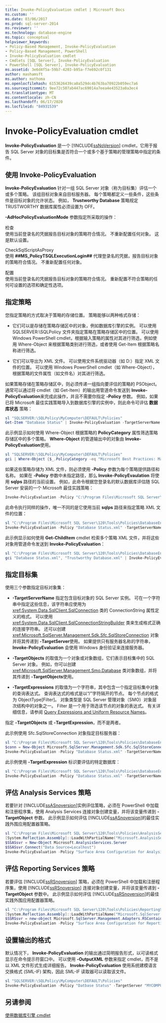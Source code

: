 ```yaml
---
title: Invoke-PolicyEvaluation cmdlet | Microsoft Docs
ms.custom: ''
ms.date: 03/06/2017
ms.prod: sql-server-2014
ms.reviewer: ''
ms.technology: database-engine
ms.topic: conceptual
helpviewer_keywords:
- Policy-Based Management, Invoke-PolicyEvaluation
- Policy-Based Management, PowerShell
- Invoke-PolicyEvaluation cmdlet
- Cmdlets [SQL Server], Invoke-PolicyEvaluation
- PowerShell [SQL Server], Invoke-PolicyEvaluation
ms.assetid: 3e6d4f5a-59b7-4203-b95a-f7e692c0f131
author: mashamsft
ms.author: mathoma
ms.openlocfilehash: 6153626439ca8a529dc4b763ba70922b059ec7a6
ms.sourcegitcommit: 9ee72c507ab447ac69014a7eea4e43523a0a3ec4
ms.translationtype: MT
ms.contentlocale: zh-CN
ms.lasthandoff: 06/17/2020
ms.locfileid: "84931539"
---
```

# <a name="invoke-policyevaluation-cmdlet"></a>Invoke-PolicyEvaluation cmdlet
  **Invoke-PolicyEvaluation** 是一个 [!INCLUDE[ssNoVersion](../includes/ssnoversion-md.md)] cmdlet，它用于报告 SQL Server 对象的目标集是否符合一个或多个基于策略的管理策略中指定的条件。  
  
## <a name="using-invoke-policyevaluation"></a>使用 Invoke-PolicyEvaluation  
 **Invoke-PolicyEvaluation** 针对一组 SQL Server 对象（称为目标集）评估一个或多个策略。 该组目标对象来自目标服务器。 每个策略都定义一些条件，这些条件是目标对象的允许状态。 例如， **Trustworthy Database** 策略规定 TRUSTWORTHY 数据库属性必须设置为 OFF。  
  
 **-AdHocPolicyEvaluationMode** 参数指定所采取的操作：  
  
 检查  
 使用当前登录名的凭据报告目标对象的策略符合情况。 不重新配置任何对象。 这是默认设置。  
  
 CheckSqlScriptAsProxy  
 使用 **##MS_PolicyTSQLExecutionLogin##** 代理登录名的凭据，报告目标对象的策略符合情况。 不重新配置任何对象。  
  
 配置  
 使用当前登录名的凭据报告目标对象的策略符合情况。 重新配置不符合策略的任何可设置的选项和确定性选项。  
  
## <a name="specifying-polices"></a>指定策略  
 您指定策略的方式取决于策略的存储位置。 策略能够以两种格式存储：  
  
-   它们可以是存储在策略存储区中的对象，例如数据库引擎的实例。 可以使用 SQLSERVER:\SQLPolicy 文件夹指定策略在策略存储区中的位置。 可以使用 Windows PowerShell cmdlet，根据输入策略的属性对其进行筛选，例如使用 Where-Object 来根据策略类别进行筛选，或者使用 Get-Item 根据策略名称进行筛选。  
  
-   它们可以导出为 XML 文件。 可以使用文件系统驱动器（如 D:）指定 XML 文件的位置。 可以使用 Windows PowerShell cmdlet（如 Where-Object），根据策略的文件属性（如文件名）对其进行筛选。  
  
 如果策略存储在策略存储区中，则必须传递一组指向要评估的策略的 PSObject。 通常可以通过将 cmdlet（如 Get-Item）的输出用管道命令发送到 **Invoke-PolicyEvaluation**来完成此操作，并且不需要你指定 **-Policy** 参数。 例如，如果已将 Microsoft 最佳实践策略导入到数据库引擎的实例中，则此命令可评估 **数据库状态** 策略：  
  
```powershell
sl "SQLSERVER:\SQLPolicy\MyComputer\DEFAULT\Policies"  
Get-Item "Database Status" | Invoke-PolicyEvaluation -TargetServerName "MYCOMPUTER"  
```  
  
 此示例显示如何使用 Where-Object 根据策略的 **PolicyCategory** 属性筛选策略存储区中的多个策略。 **Where-Object** 的管道输出中的对象由 **Invoke-PolicyEvaluation**使用。  
  
```powershell
sl "SQLSERVER:\SQLPolicy\MyComputer\DEFAULT\Policies"  
gci | Where-Object {$_.PolicyCategory -eq "Microsoft Best Practices: Maintenance"} | Invoke-PolicyEvaluation -TargetServer "MYCOMPUTER"  
```  
  
 如果这些策略存储为 XML 文件，则必须使用 **-Policy** 参数为每个策略提供路径和名称。 如果在 **-Policy** 参数中未指定路径，那么 **Invoke-PolicyEvaulation** 将使用 **sqlps** 路径的当前设置。 例如，此命令根据您登录名的默认数据库评估随 SQL Server 安装的一个 Microsoft 最佳实践策略：  
  
```powershell
Invoke-PolicyEvaluation -Policy "C:\Program Files\Microsoft SQL Server\120\Tools\Policies\DatabaseEngine\1033\Database Status.xml" -TargetServerName "MYCOMPUTER"  
```  
  
 此命令执行同样的操作，唯一不同的是它使用当前 **sqlps** 路径来指定策略 XML 文件的位置：  
  
```powershell
sl "C:\Program Files\Microsoft SQL Server\120\Tools\Policies\DatabaseEngine\1033"  
Invoke-PolicyEvaluation -Policy "Database Status.xml" -TargetServerName "MYCOMPUTER"  
```  
  
 此示例显示如何使用 **Get-ChildItem** cmdlet 检索多个策略 XML 文件，并将这些对象用管道命令发送到 **Invoke-PolicyEvaluation**：  
  
```powershell
sl "C:\Program Files\Microsoft SQL Server\120\Tools\Policies\DatabaseEngine\1033"  
gci "Database Status.xml", "Trustworthy Database.xml" | Invoke-PolicyEvaluation -TargetServer "MYCOMPUTER"  
```  
  
## <a name="specifying-the-target-set"></a>指定目标集  
 使用三个参数指定目标对象集：  
  
-   **-TargetServerName** 指定包含目标对象的 SQL Server 实例。 可在一个字符串中指定这些信息，该字符串应使用为 <xref:System.Data.SqlClient.SqlConnection> 类的 ConnectionString 属性定义的格式。 可以使用 <xref:System.Data.SqlClient.SqlConnectionStringBuilder> 类来生成格式正确的连接字符串。 还可以创建 <xref:Microsoft.SqlServer.Management.Sdk.Sfc.SqlStoreConnection> 对象并将其传递到 **-TargetServer**使用。 如果提供只有服务器名称的字符串， **Invoke-PolicyEvaluation** 会使用 Windows 身份验证来连接服务器。  
  
-   **-TargetObjects** 的取值为一个对象或对象数组，它们表示目标集中的 SQL Server 对象。 例如，你可以创建 <xref:Microsoft.SqlServer.Management.Smo.Database> 类对象数组，并将其传递到 **-TargetObjects**使用。  
  
-   **-TargetExpressions** 的取值为一个字符串，其中包含一个指定目标集中对象的查询表达式。 查询表达式的格式是以“/”字符隔开的节点。 每个节点的格式为 ObjectType[Filter]。 对象类型是 SQL Server 管理对象（SMO）对象层次结构中的对象之一。 Filter 是一个用于筛选该节点的对象的表达式。 有关详细信息，请参阅 [Query Expressions and Uniform Resource Names](../powershell/query-expressions-and-uniform-resource-names.md)。  
  
 指定 **-TargetObjects** 或 **-TargetExpression**，而不是两者。  
  
 此示例使用 Sfc.SqlStoreConnection 对象指定目标服务器：  
  
```powershell
sl "C:\Program Files\Microsoft SQL Server\120\Tools\Policies\DatabaseEngine\1033"  
$conn = New-Object Microsoft.SqlServer.Management.Sdk.Sfc.SqlStoreConnection("server='MYCOMPUTER';Trusted_Connection=True")  
Invoke-PolicyEvaluation -Policy "Database Status.xml" -TargetServerName $conn  
```  
  
 此示例使用 **-TargetExpression** 标识要评估的特定数据库：  
  
```powershell
sl "C:\Program Files\Microsoft SQL Server\120\Tools\Policies\DatabaseEngine\1033"  
Invoke-PolicyEvaluation -Policy "Database Status.xml" -TargetServerName "MyComputer" -TargetExpression "Server[@Name='MYCOMPUTER']/Database[@Name='AdventureWorks2012']"  
```  
  
## <a name="evaluating-analysis-services-policies"></a>评估 Analysis Services 策略  
 若要针对 [!INCLUDE[ssASnoversion](../includes/ssasnoversion-md.md)]实例评估策略，必须在 PowerShell 中加载和注册程序集，使用 Analysis Services 连接对象创建变量，并将该变量传递到 **-TargetObject** 参数。 此示例显示如何评估 [!INCLUDE[ssASnoversion](../includes/ssasnoversion-md.md)]的最佳实践外围应用配置器策略。  
  
```powershell
sl "C:\Program Files\Microsoft SQL Server\120\Tools\Policies\AnalysisServices\1033"  
[System.Reflection.Assembly]::LoadWithPartialName("Microsoft.AnalysisServices")  
$SSASsvr = New-Object Microsoft.AnalysisServices.Server  
$SSASsvr.Connect("Data Source=Localhost")  
Invoke-PolicyEvaluation -Policy "Surface Area Configuration for Analysis Services Features.xml" -TargetObject $SSASsvr  
```  
  
## <a name="evaluating-reporting-services-policies"></a>评估 Reporting Services 策略  
 若要评估 [!INCLUDE[ssRSnoversion](../includes/ssrsnoversion-md.md)] 策略，必须在 PowerShell 中加载和注册程序集，使用 [!INCLUDE[ssRSnoversion](../includes/ssrsnoversion-md.md)] 连接对象创建变量，并将该变量传递到 **-TargetObject** 参数中。 此示例显示如何评估 [!INCLUDE[ssRSnoversion](../includes/ssrsnoversion-md.md)]的最佳实践外围应用配置器策略。  
  
```powershell
sl "C:\Program Files\Microsoft SQL Server\120\Tools\Policies\ReportingServices\1033"  
[System.Reflection.Assembly]::LoadWithPartialName("Microsoft.SqlServer.Dmf.Adapters")  
$SSRSsvr = new-object Microsoft.SqlServer.Management.Adapters.RSContainer('MyComputer')  
Invoke-PolicyEvaluation -Policy "Surface Area Configuration for Reporting Services 2008 Features.xml" -TargetObject $SSRSsvr  
```  
  
## <a name="formatting-output"></a>设置输出的格式  
 默认情况下， **Invoke-PolicyEvaluation** 的输出通过简明报告形式，以可读格式显示在命令提示符窗口中。 可以使用 **-OutputXML** 参数来指定 cmdlet，而不是以 XML 文件形式生成详细报告。 **Invoke-PolicyEvaluation** 使用系统建模语言交换格式 (SML-IF) 架构，因此 SML-IF 读取器可以读取该文件。  
  
```powershell
sl "SQLSERVER:\SQLPolicy\MyComputer\DEFAULT\Policies"  
Invoke-PolicyEvaluation -Policy "Datbase Status" -TargetServer "MYCOMPUTER" -OutputXML > C:\MyReports\DatabaseStatusReport.xml  
```  
  
## <a name="see-also"></a>另请参阅  
 [使用数据库引擎 cmdlet](../../2014/database-engine/use-the-database-engine-cmdlets.md)  
